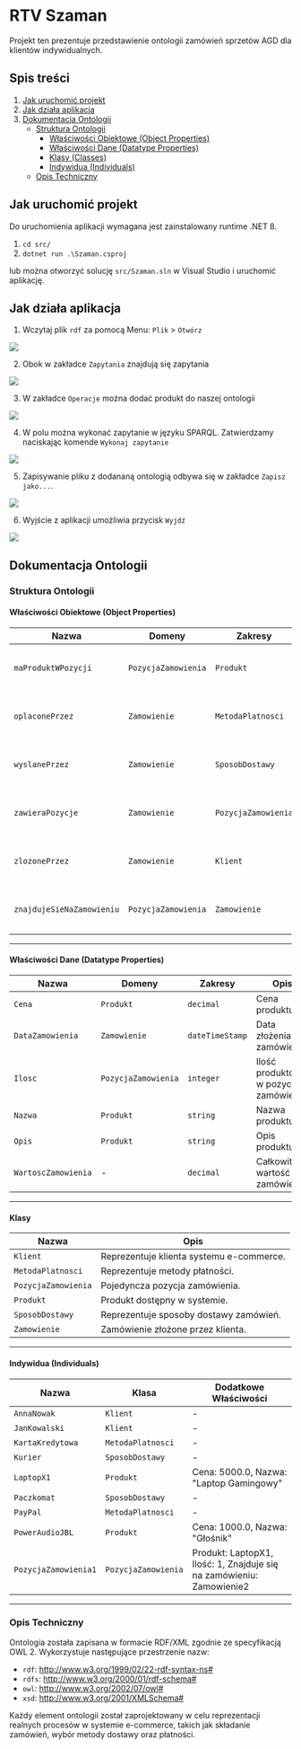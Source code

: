 # RTV Szaman

Projekt ten prezentuje przedstawienie ontologii zamówień sprzetów AGD dla klientów indywidualnych. 

## Spis treści

1. [Jak uruchomić projekt](#jak-uruchomić-projekt)
2. [Jak działa aplikacja](#jak-działa-aplikacja)
3. [Dokumentacja Ontologii](#dokumentacja-ontologii)
   - [Struktura Ontologii](#struktura-ontologii)
      - [Właściwości Obiektowe (Object Properties)](#właściwości-obiektowe-object-properties)
      - [Właściwości Dane (Datatype Properties)](#właściwości-dane-datatype-properties)
      - [Klasy (Classes)](#klasy)
      - [Indywidua (Individuals)](#indywidua-individuals)
   - [Opis Techniczny](#opis-techniczny)

## Jak uruchomić projekt

Do uruchomienia aplikacji wymagana jest zainstalowany runtime .NET 8.

1. `cd src/`
2. `dotnet run .\Szaman.csproj`

lub można otworzyć solucję `src/Szaman.sln` w Visual Studio i uruchomić aplikację.

## Jak działa aplikacja

1. Wczytaj plik `rdf` za pomocą Menu: `Plik` > `Otwórz`

![](assets/menu_open.png)

2. Obok w zakładce `Zapytania` znajdują się zapytania

![](assets/menu_queries.png)

3. W zakładce `Operacje` można dodać produkt do naszej ontologii

![](assets/menu_operations.png)

4. W polu można wykonać zapytanie w języku SPARQL. Zatwierdzamy naciskając komende `Wykonaj zapytanie`

![](assets/menu_sparql.png)

5. Zapisywanie pliku z dodananą ontologią odbywa się w zakładce `Zapisz jako...`. 

![](assets/menu_save_as.png)

6. Wyjście z aplikacji umożliwia przycisk `Wyjdź`

![](assets/menu_exit.png)

## Dokumentacja Ontologii

### Struktura Ontologii

#### Właściwości Obiektowe (Object Properties)

| Nazwa                  | Domeny                      | Zakresy                          | Opis                                  |
|------------------------|----------------------------|----------------------------------|---------------------------------------|
| `maProduktWPozycji`    | `PozycjaZamowienia`        | `Produkt`                        | Łączy pozycję zamówienia z produktem. |
| `oplaconePrzez`        | `Zamowienie`               | `MetodaPlatnosci`                | Wskazuje metodę płatności dla zamówienia. |
| `wyslanePrzez`         | `Zamowienie`               | `SposobDostawy`                  | Łączy zamówienie z metodą dostawy.    |
| `zawieraPozycje`       | `Zamowienie`               | `PozycjaZamowienia`              | Łączy zamówienie z jego pozycjami.    |
| `zlozonePrzez`         | `Zamowienie`               | `Klient`                         | Wskazuje klienta, który złożył zamówienie. |
| `znajdujeSieNaZamowieniu` | `PozycjaZamowienia`      | `Zamowienie`                     | Łączy pozycję zamówienia z zamówieniem. |

---

#### Właściwości Dane (Datatype Properties)

| Nazwa               | Domeny                | Zakresy           | Opis                                     |
|---------------------|-----------------------|-------------------|------------------------------------------|
| `Cena`              | `Produkt`            | `decimal`         | Cena produktu.                          |
| `DataZamowienia`    | `Zamowienie`         | `dateTimeStamp`   | Data złożenia zamówienia.               |
| `Ilosc`             | `PozycjaZamowienia`  | `integer`         | Ilość produktów w pozycji zamówienia.   |
| `Nazwa`             | `Produkt`            | `string`          | Nazwa produktu.                         |
| `Opis`              | `Produkt`            | `string`          | Opis produktu.                          |
| `WartoscZamowienia` | -                    | `decimal`         | Całkowita wartość zamówienia.           |

---

#### Klasy

| Nazwa              | Opis                                          |
|--------------------|----------------------------------------------|
| `Klient`           | Reprezentuje klienta systemu e-commerce.     |
| `MetodaPlatnosci`  | Reprezentuje metody płatności.               |
| `PozycjaZamowienia`| Pojedyncza pozycja zamówienia.               |
| `Produkt`          | Produkt dostępny w systemie.                 |
| `SposobDostawy`    | Reprezentuje sposoby dostawy zamówień.       |
| `Zamowienie`       | Zamówienie złożone przez klienta.            |

---

#### Indywidua (Individuals)

| Nazwa                | Klasa                | Dodatkowe Właściwości                                 |
|----------------------|----------------------|------------------------------------------------------|
| `AnnaNowak`          | `Klient`            | -                                                    |
| `JanKowalski`        | `Klient`            | -                                                    |
| `KartaKredytowa`     | `MetodaPlatnosci`   | -                                                    |
| `Kurier`             | `SposobDostawy`     | -                                                    |
| `LaptopX1`           | `Produkt`           | Cena: 5000.0, Nazwa: "Laptop Gamingowy"             |
| `Paczkomat`          | `SposobDostawy`     | -                                                    |
| `PayPal`             | `MetodaPlatnosci`   | -                                                    |
| `PowerAudioJBL`      | `Produkt`           | Cena: 1000.0, Nazwa: "Głośnik"                      |
| `PozycjaZamowienia1` | `PozycjaZamowienia` | Produkt: LaptopX1, Ilość: 1, Znajduje się na zamówieniu: Zamowienie2 |

---

### Opis Techniczny

Ontologia została zapisana w formacie RDF/XML zgodnie ze specyfikacją OWL 2. Wykorzystuje następujące przestrzenie nazw:

- `rdf`: http://www.w3.org/1999/02/22-rdf-syntax-ns#
- `rdfs`: http://www.w3.org/2000/01/rdf-schema#
- `owl`: http://www.w3.org/2002/07/owl#
- `xsd`: http://www.w3.org/2001/XMLSchema#

Każdy element ontologii został zaprojektowany w celu reprezentacji realnych procesów w systemie e-commerce, takich jak składanie zamówień, wybór metody dostawy oraz płatności.


